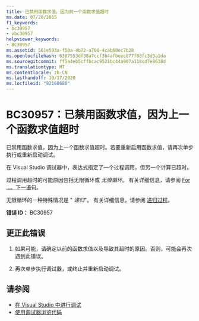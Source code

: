 ```yaml
---
title: 已禁用函数求值，因为前一个函数求值超时
ms.date: 07/20/2015
f1_keywords:
- bc30957
- vbc30957
helpviewer_keywords:
- BC30957
ms.assetid: 561e593a-f50a-4b72-a708-4cab60ec7b28
ms.openlocfilehash: 6367553df38a7ccf3b4afbeec877f88fc3d3a1da
ms.sourcegitcommit: ff5a4eb5cffbcac9521bc44a907a118cd7e8638d
ms.translationtype: MT
ms.contentlocale: zh-CN
ms.lasthandoff: 10/17/2020
ms.locfileid: "92160680"
---
```

# <a name="bc30957-function-evaluation-is-disabled-because-a-previous-function-evaluation-timed-out"></a>BC30957：已禁用函数求值，因为上一个函数求值超时

已禁用函数求值，因为上一个函数求值超时。若要重新启用函数求值，请再次单步执行或重新启动调试。

 在 Visual Studio 调试器中，表达式指定了一个过程调用，但另一个计算已超时。

 过程调用超时的可能原因包括无限循环或 *无限循环*。 有关详细信息，请参阅 [For .。。下一语句](../statements/for-next-statement.md)。

 无限循环的一种特殊情况是 " *递归*"。 有关详细信息，请参阅 [递归过程](../../programming-guide/language-features/procedures/recursive-procedures.md)。

 **错误 ID：** BC30957

## <a name="to-correct-this-error"></a>更正此错误

1. 如果可能，请确定以前的函数求值以及导致其超时的原因。否则，可能会再次遇到此错误。

2. 再次单步执行调试器，或终止并重新启动调试。

## <a name="see-also"></a>请参阅

- [在 Visual Studio 中进行调试](/visualstudio/debugger/debugger-feature-tour)
- [使用调试器浏览代码](/visualstudio/debugger/navigating-through-code-with-the-debugger)
